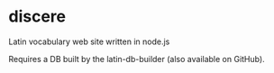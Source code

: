 discere
=======

Latin vocabulary web site written in node.js

Requires a DB built by the latin-db-builder (also available on GitHub).
